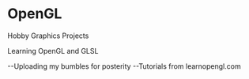 # OpenGL
Hobby Graphics Projects


Learning OpenGL and GLSL

  --Uploading my bumbles for posterity
  --Tutorials from learnopengl.com
